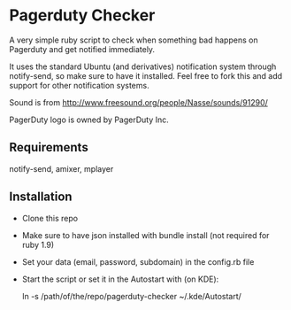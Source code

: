 Pagerduty Checker
=========

A very simple ruby script to check when something bad happens on Pagerduty and get notified immediately.

It uses the standard Ubuntu (and derivatives) notification system through notify-send, so make sure to have it installed. Feel free to fork this and add support for other notification systems.

Sound is from http://www.freesound.org/people/Nasse/sounds/91290/

PagerDuty logo is owned by PagerDuty Inc.

Requirements
------------

notify-send, amixer, mplayer

Installation
------------

- Clone this repo
- Make sure to have json installed with bundle install (not required for ruby 1.9)
- Set your data (email, password, subdomain) in the config.rb file
- Start the script or set it in the Autostart with (on KDE):

    ln -s /path/of/the/repo/pagerduty-checker ~/.kde/Autostart/
